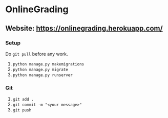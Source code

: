 # OnlineGrading
## Website: https://onlinegrading.herokuapp.com/

### Setup
Do `git pull` before any work. 
1. `python manage.py makemigrations`
2. `python manage.py migrate`
3. `python manage.py runserver`

### Git
1. `git add .`
2. `git commit -m "<your message>"`
3. `git push`
